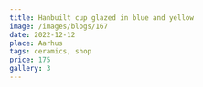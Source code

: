 ```yaml
---
title: Hanbuilt cup glazed in blue and yellow
image: /images/blogs/167
date: 2022-12-12
place: Aarhus
tags: ceramics, shop
price: 175
gallery: 3
---
```

